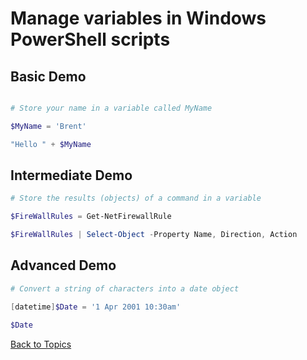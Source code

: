 
# Manage variables in Windows PowerShell scripts

## Basic Demo
```PowerShell

# Store your name in a variable called MyName

$MyName = 'Brent'

"Hello " + $MyName
```

## Intermediate Demo

```PowerShell
# Store the results (objects) of a command in a variable

$FireWallRules = Get-NetFirewallRule

$FireWallRules | Select-Object -Property Name, Direction, Action
```

## Advanced Demo

```PowerShell
# Convert a string of characters into a date object

[datetime]$Date = '1 Apr 2001 10:30am'

$Date
```

[Back to Topics](../README.md#afternoon-session)


